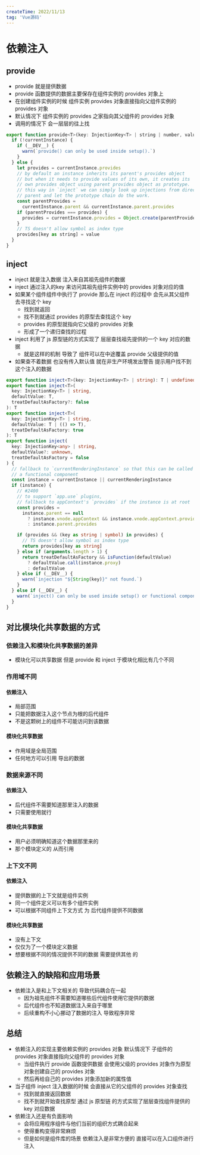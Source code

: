 ```yaml
---
createTime: 2022/11/13
tag: 'Vue源码'
---
```


# 依赖注入

## provide

* provide 就是提供数据  
* provide 函数提供的数据主要保存在组件实例的 provides 对象上
* 在创建组件实例的时候 组件实例 provides 对象直接指向父组件实例的 provides 对象
* 默认情况下 组件实例的 provides 之家指向其父组件的 provides 对象
* 调用的情况下 会一层层的往上找

```js
export function provide<T>(key: InjectionKey<T> | string | number, value: T) {
  if (!currentInstance) {
    if (__DEV__) {
      warn(`provide() can only be used inside setup().`)
    }
  } else {
    let provides = currentInstance.provides
    // by default an instance inherits its parent's provides object
    // but when it needs to provide values of its own, it creates its
    // own provides object using parent provides object as prototype.
    // this way in `inject` we can simply look up injections from direct
    // parent and let the prototype chain do the work.
    const parentProvides =
      currentInstance.parent && currentInstance.parent.provides
    if (parentProvides === provides) {
      provides = currentInstance.provides = Object.create(parentProvides)
    }
    // TS doesn't allow symbol as index type
    provides[key as string] = value
  }
}

```

## inject

* inject 就是注入数据  注入来自其祖先组件的数据
* inject 通过注入的key  来访问其祖先组件实例中的 provides 对象对应的值
* 如果某个组件组件中执行了 provide 那么在 inject 的过程中 会先从其父组件去寻找这个 key
  * 找到就返回
  * 找不到就通过 provides 的原型去查找这个 key  
  * provides 的原型就指向它父级的 provides 对象
  * 形成了一个递归查找的过程
* inject 利用了 js 原型链的方式实现了 层层查找祖先提供的一个 key 对应的数据
  * 就是这样的机制 导致了 组件可以在中途覆盖 provide 父级提供的值
* 如果查不着数据 也没有传入默认值 就在非生产环境发出警告 提示用户找不到这个注入的数据

```ts
export function inject<T>(key: InjectionKey<T> | string): T | undefined
export function inject<T>(
  key: InjectionKey<T> | string,
  defaultValue: T,
  treatDefaultAsFactory?: false
): T
export function inject<T>(
  key: InjectionKey<T> | string,
  defaultValue: T | (() => T),
  treatDefaultAsFactory: true
): T
export function inject(
  key: InjectionKey<any> | string,
  defaultValue?: unknown,
  treatDefaultAsFactory = false
) {
  // fallback to `currentRenderingInstance` so that this can be called in
  // a functional component
  const instance = currentInstance || currentRenderingInstance
  if (instance) {
    // #2400
    // to support `app.use` plugins,
    // fallback to appContext's `provides` if the instance is at root
    const provides =
      instance.parent == null
        ? instance.vnode.appContext && instance.vnode.appContext.provides
        : instance.parent.provides

    if (provides && (key as string | symbol) in provides) {
      // TS doesn't allow symbol as index type
      return provides[key as string]
    } else if (arguments.length > 1) {
      return treatDefaultAsFactory && isFunction(defaultValue)
        ? defaultValue.call(instance.proxy)
        : defaultValue
    } else if (__DEV__) {
      warn(`injection "${String(key)}" not found.`)
    }
  } else if (__DEV__) {
    warn(`inject() can only be used inside setup() or functional components.`)
  }
}

```

## 对比模块化共享数据的方式

### 依赖注入和模块化共享数据的差异

* 模块化可以共享数据 但是 provide 和 inject 于模块化相比有几个不同

### 作用域不同

#### 依赖注入

* 局部范围
* 只能把数据注入这个节点为根的后代组件
* 不是这颗树上的组件不可能访问到该数据

#### 模块化共享数据

* 作用域是全局范围
* 任何地方可以引用 导出的数据

### 数据来源不同

#### 依赖注入

* 后代组件不需要知道那里注入的数据
* 只需要使用就行

#### 模块化共享数据

* 用户必须明确知道这个数据那里来的
* 那个模块定义的  从而引用

### 上下文不同

#### 依赖注入

* 提供数据的上下文就是组件实例
* 同一个组件定义可以有多个组件实例
* 可以根据不同组件上下文方式 为 后代组件提供不同数据

#### 模块化共享数据

* 没有上下文
* 仅仅为了一个模块定义数据
* 想要根据不同的情况提供不同的数据 需要提供其他 的

## 依赖注入的缺陷和应用场景

* 依赖注入是和上下文相关的 导致代码耦合在一起
  * 因为祖先组件不需要知道哪些后代组件使用它提供的数据
  * 后代组件也不知道数据注入来自于哪里
  * 后续重构不小心挪动了数据的注入 导致程序异常

## 总结

* 依赖注入的实现主要依赖实例的 provides 对象 默认情况下 子组件的  provides 对象直接指向父组件的 provides 对象
  * 当组件执行 provide 函数提供数据 会使用父级的 provides 对象作为原型对象创建自己的 provides 对象
  * 然后再给自己的 provides 对象添加新的属性值
* 当子组件 inject 注入数据的时候 会直接从它的父组件的 provides 对象查找
  * 找到就直接返回数据
  * 找不到就开始查找原型 通过 js 原型链 的方式实现了层层查找组件提供的 key 对应数据
* 依赖注入还是有负面影响
  * 会将应用程序组件与他们当前的组织方式耦合起来
  * 使得重构变得非常麻烦
  * 但是如何是组件库的场景  依赖注入是非常方便的  直接可以在入口组件进行注入
